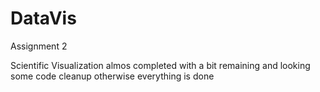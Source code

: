 # DataVis
Assignment 2

Scientific Visualization almos completed with a bit remaining and looking some code cleanup otherwise everything is done
